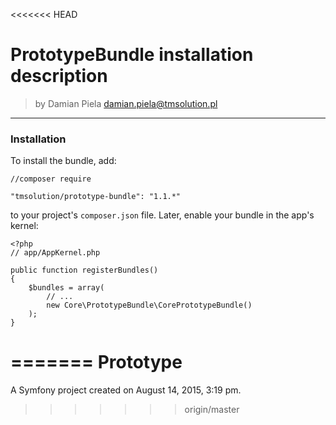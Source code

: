 <<<<<<< HEAD
# PrototypeBundle installation description

>by Damian Piela <damian.piela@tmsolution.pl>

---

### Installation

To install the bundle, add: 

```
//composer require

"tmsolution/prototype-bundle": "1.1.*"
```

to your project's `composer.json` file. Later, enable your bundle in the app's kernel:

```
<?php
// app/AppKernel.php

public function registerBundles()
{
    $bundles = array(
        // ...
        new Core\PrototypeBundle\CorePrototypeBundle()
    );
}
```

=======
Prototype
=========

A Symfony project created on August 14, 2015, 3:19 pm.
>>>>>>> origin/master
